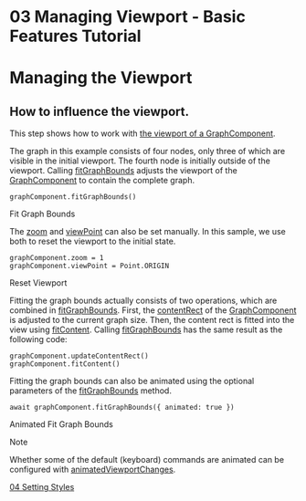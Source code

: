 <!--
 //////////////////////////////////////////////////////////////////////////////
 // @license
 // This file is part of yFiles for HTML 2.6.
 // Use is subject to license terms.
 //
 // Copyright (c) 2000-2023 by yWorks GmbH, Vor dem Kreuzberg 28,
 // 72070 Tuebingen, Germany. All rights reserved.
 //
 //////////////////////////////////////////////////////////////////////////////
-->
# 03 Managing Viewport - Basic Features Tutorial

# Managing the Viewport

## How to influence the viewport.

This step shows how to work with [the viewport of a GraphComponent](https://docs.yworks.com/yfileshtml/#/dguide/view_graphcontrol#view_graphcontrol_managing-the-view).

The graph in this example consists of four nodes, only three of which are visible in the initial viewport. The fourth node is initially outside of the viewport. Calling [fitGraphBounds](https://docs.yworks.com/yfileshtml/#/api/GraphComponent#GraphComponent-method-fitGraphBounds) adjusts the viewport of the [GraphComponent](https://docs.yworks.com/yfileshtml/#/api/GraphComponent) to contain the complete graph.

```
graphComponent.fitGraphBounds()
```

Fit Graph Bounds

The [zoom](https://docs.yworks.com/yfileshtml/#/api/CanvasComponent#CanvasComponent-property-zoom) and [viewPoint](https://docs.yworks.com/yfileshtml/#/api/CanvasComponent#CanvasComponent-property-viewPoint) can also be set manually. In this sample, we use both to reset the viewport to the initial state.

```
graphComponent.zoom = 1
graphComponent.viewPoint = Point.ORIGIN
```

Reset Viewport

Fitting the graph bounds actually consists of two operations, which are combined in [fitGraphBounds](https://docs.yworks.com/yfileshtml/#/api/GraphComponent#GraphComponent-method-fitGraphBounds). First, the [contentRect](https://docs.yworks.com/yfileshtml/#/api/CanvasComponent#CanvasComponent-property-contentRect) of the [GraphComponent](https://docs.yworks.com/yfileshtml/#/api/GraphComponent) is adjusted to the current graph size. Then, the content rect is fitted into the view using [fitContent](https://docs.yworks.com/yfileshtml/#/api/CanvasComponent#CanvasComponent-method-fitContent). Calling [fitGraphBounds](https://docs.yworks.com/yfileshtml/#/api/GraphComponent#GraphComponent-method-fitGraphBounds) has the same result as the following code:

```
graphComponent.updateContentRect()
graphComponent.fitContent()
```

Fitting the graph bounds can also be animated using the optional parameters of the [fitGraphBounds](https://docs.yworks.com/yfileshtml/#/api/GraphComponent#GraphComponent-method-fitGraphBounds) method.

```
await graphComponent.fitGraphBounds({ animated: true })
```

Animated Fit Graph Bounds

Note

Whether some of the default (keyboard) commands are animated can be configured with [animatedViewportChanges](https://docs.yworks.com/yfileshtml/#/api/CanvasComponent#CanvasComponent-property-animatedViewportChanges).

[04 Setting Styles](../../tutorial-yfiles-basic-features/04-setting-styles/index.html)

